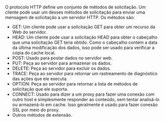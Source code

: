 O protocolo HTTP define um conjunto de métodos de solicitação. Um cliente pode usar um desses métodos de solicitação para enviar uma mensagem de solicitação a um servidor HTTP. Os métodos são:

- GET: Um cliente pode usar a solicitação GET para obter um recurso da Web do servidor.
- HEAD: Um cliente pode usar a solicitação HEAD para obter o cabeçalho que uma solicitação GET teria obtido. Como o cabeçalho contém a data da última modificação dos dados, isso pode ser usado para verificar a cópia do cache local.
- POST: Usado para postar dados no servidor web.
- PUT: Peça ao servidor para armazenar os dados.
- DELETE: Peça ao servidor para excluir os dados.
- TRACE: Peça ao servidor para retornar um rastreamento de diagnóstico das ações que ele executa.
- OPTION: Peça ao servidor para retornar a lista de métodos de solicitação que ele suporta.
- CONNECT: Usado para dizer a um proxy para fazer uma conexão com outro host e simplesmente responder ao conteúdo, sem tentar analisá-lo ou armazená-lo em cache. Isso geralmente é usado para fazer conexão SSL por meio do proxy.
- Outros métodos de extensão.